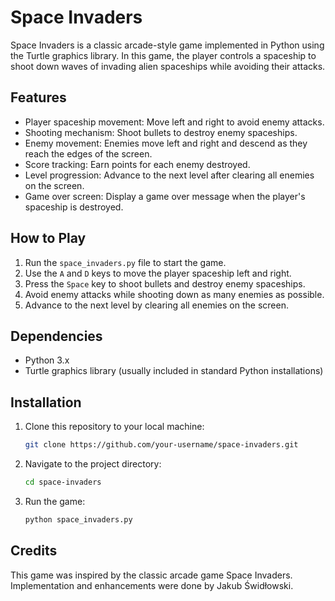 # Space Invaders

Space Invaders is a classic arcade-style game implemented in Python using the Turtle graphics library. In this game, the player controls a spaceship to shoot down waves of invading alien spaceships while avoiding their attacks.

## Features

- Player spaceship movement: Move left and right to avoid enemy attacks.
- Shooting mechanism: Shoot bullets to destroy enemy spaceships.
- Enemy movement: Enemies move left and right and descend as they reach the edges of the screen.
- Score tracking: Earn points for each enemy destroyed.
- Level progression: Advance to the next level after clearing all enemies on the screen.
- Game over screen: Display a game over message when the player's spaceship is destroyed.

## How to Play

1. Run the `space_invaders.py` file to start the game.
2. Use the `A` and `D` keys to move the player spaceship left and right.
3. Press the `Space` key to shoot bullets and destroy enemy spaceships.
4. Avoid enemy attacks while shooting down as many enemies as possible.
5. Advance to the next level by clearing all enemies on the screen.

## Dependencies

- Python 3.x
- Turtle graphics library (usually included in standard Python installations)

## Installation

1. Clone this repository to your local machine:

    ```bash
   git clone https://github.com/your-username/space-invaders.git
2. Navigate to the project directory:

    ```bash
   cd space-invaders
   
3. Run the game:
    ```bash
   python space_invaders.py

## Credits

This game was inspired by the classic arcade game Space Invaders. Implementation and enhancements were done by Jakub Świdłowski.

